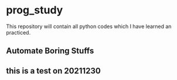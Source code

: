 # prog_study
This repository will contain all python codes which I have learned an practiced.

## Automate Boring Stuffs


## this is a test on 20211230